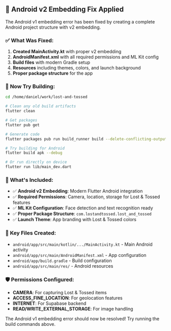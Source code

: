 ## 🔧 Android v2 Embedding Fix Applied

The Android v1 embedding error has been fixed by creating a complete Android project structure with v2 embedding.

### ✅ **What Was Fixed:**

1. **Created MainActivity.kt** with proper v2 embedding
2. **AndroidManifest.xml** with all required permissions and ML Kit config
3. **Build files** with modern Gradle setup
4. **Resources** including themes, colors, and launch background
5. **Proper package structure** for the app

### 🚀 **Now Try Building:**

```bash
cd /home/daniel/work/lost-and-tossed

# Clean any old build artifacts
flutter clean

# Get packages
flutter pub get

# Generate code
flutter packages pub run build_runner build --delete-conflicting-outputs

# Try building for Android
flutter build apk --debug

# Or run directly on device
flutter run lib/main_dev.dart
```

### 📱 **What's Included:**

- ✅ **Android v2 Embedding**: Modern Flutter Android integration
- ✅ **Required Permissions**: Camera, location, storage for Lost & Tossed features  
- ✅ **ML Kit Configuration**: Face detection and text recognition ready
- ✅ **Proper Package Structure**: `com.lostandtossed.lost_and_tossed`
- ✅ **Launch Theme**: App branding with Lost & Tossed colors

### 🎯 **Key Files Created:**

- `android/app/src/main/kotlin/.../MainActivity.kt` - Main Android activity
- `android/app/src/main/AndroidManifest.xml` - App configuration
- `android/app/build.gradle` - Build configuration  
- `android/app/src/main/res/` - Android resources

### 🛡️ **Permissions Configured:**

- **CAMERA**: For capturing Lost & Tossed items
- **ACCESS_FINE_LOCATION**: For geolocation features
- **INTERNET**: For Supabase backend
- **READ/WRITE_EXTERNAL_STORAGE**: For image handling

The Android v1 embedding error should now be resolved! Try running the build commands above.
